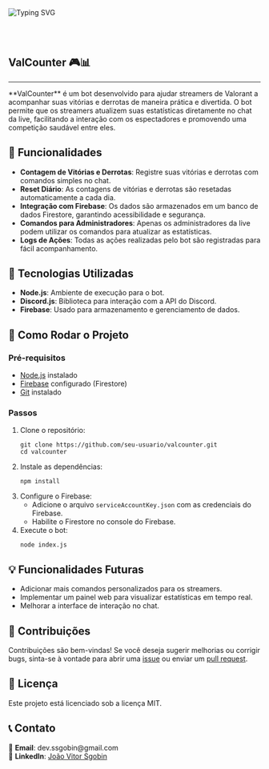 <div>
  <img src="https://readme-typing-svg.demolab.com?font=Fira+Code&pause=1000&width=435&lines=Bem-vindo(a)!;Este+é+o+projeto+ValCounter;Controle+suas+vitórias+e+derrotas;Divirta-se+jogando+Valorant!" alt="Typing SVG" />
</div>

<br><br>

<h2 align="left">ValCounter 🎮📊</h2>
<hr>

<p align="left">
  **ValCounter** é um bot desenvolvido para ajudar streamers de Valorant a acompanhar suas vitórias e derrotas de maneira prática e divertida. O bot permite que os streamers atualizem suas estatísticas diretamente no chat da live, facilitando a interação com os espectadores e promovendo uma competição saudável entre eles.
</p>

<h2 align="left">🎯 Funcionalidades</h2>
<ul>
  <li><strong>Contagem de Vitórias e Derrotas</strong>: Registre suas vitórias e derrotas com comandos simples no chat.</li>
  <li><strong>Reset Diário</strong>: As contagens de vitórias e derrotas são resetadas automaticamente a cada dia.</li>
  <li><strong>Integração com Firebase</strong>: Os dados são armazenados em um banco de dados Firestore, garantindo acessibilidade e segurança.</li>
  <li><strong>Comandos para Administradores</strong>: Apenas os administradores da live podem utilizar os comandos para atualizar as estatísticas.</li>
  <li><strong>Logs de Ações</strong>: Todas as ações realizadas pelo bot são registradas para fácil acompanhamento.</li>
</ul>

<h2 align="left">🚀 Tecnologias Utilizadas</h2>
<ul>
  <li><strong>Node.js</strong>: Ambiente de execução para o bot.</li>
  <li><strong>Discord.js</strong>: Biblioteca para interação com a API do Discord.</li>
  <li><strong>Firebase</strong>: Usado para armazenamento e gerenciamento de dados.</li>
</ul>

<h2 align="left">📲 Como Rodar o Projeto</h2>
<h3>Pré-requisitos</h3>
<ul>
  <li><a href="https://nodejs.org/" target="_blank">Node.js</a> instalado</li>
  <li><a href="https://firebase.google.com/" target="_blank">Firebase</a> configurado (Firestore)</li>
  <li><a href="https://git-scm.com/" target="_blank">Git</a> instalado</li>
</ul>

<h3>Passos</h3>
<ol>
  <li>Clone o repositório:
    <pre><code>git clone https://github.com/seu-usuario/valcounter.git
cd valcounter
</code></pre>
  </li>
  <li>Instale as dependências:
    <pre><code>npm install</code></pre>
  </li>
  <li>Configure o Firebase:
    <ul>
      <li>Adicione o arquivo <code>serviceAccountKey.json</code> com as credenciais do Firebase.</li>
      <li>Habilite o Firestore no console do Firebase.</li>
    </ul>
  </li>
  <li>Execute o bot:
    <pre><code>node index.js</code></pre>
  </li>
</ol>

<h2 align="left">💡 Funcionalidades Futuras</h2>
<ul>
  <li>Adicionar mais comandos personalizados para os streamers.</li>
  <li>Implementar um painel web para visualizar estatísticas em tempo real.</li>
  <li>Melhorar a interface de interação no chat.</li>
</ul>

<h2 align="left">🤝 Contribuições</h2>
<p align="left">
  Contribuições são bem-vindas! Se você deseja sugerir melhorias ou corrigir bugs, sinta-se à vontade para abrir uma <a href="https://github.com/ssgobin/valcounter/issues" target="_blank">issue</a> ou enviar um <a href="https://github.com/ssgobin/valcounter/pulls" target="_blank">pull request</a>.
</p>

<h2 align="left">📝 Licença</h2>
<p align="left">
  Este projeto está licenciado sob a licença MIT.
</p>

<h2 align="left">📞 Contato</h2>
<p>
  📧 <strong>Email</strong>: dev.ssgobin@gmail.com<br>
  🔗 <strong>LinkedIn</strong>: <a href="https://www.linkedin.com/in/jo%C3%A3o-vitor-sgobin-4a4556211/" target="_blank">João Vitor Sgobin</a>
</p>
